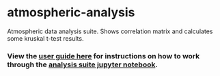 # atmospheric-analysis
Atmospheric data analysis suite. Shows correlation matrix and calculates some kruskal t-test results. 

### View the [user guide here](https://github.com/BrennaManning/atmospheric-analysis/blob/master/user_guide.md) for instructions on how to work through the [analysis suite jupyter notebook](https://github.com/BrennaManning/atmospheric-analysis/blob/master/analysis_suite.ipynb).
